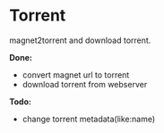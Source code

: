 Torrent
=======

magnet2torrent and download torrent.

**Done:**

- convert magnet url to torrent
- download torrent from webserver

**Todo:**

- change torrent metadata(like:name)

